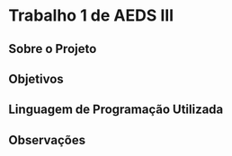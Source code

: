 # Trabalho 1 de AEDS III

## Sobre o Projeto

## Objetivos

## Linguagem de Programação Utilizada

## Observações
